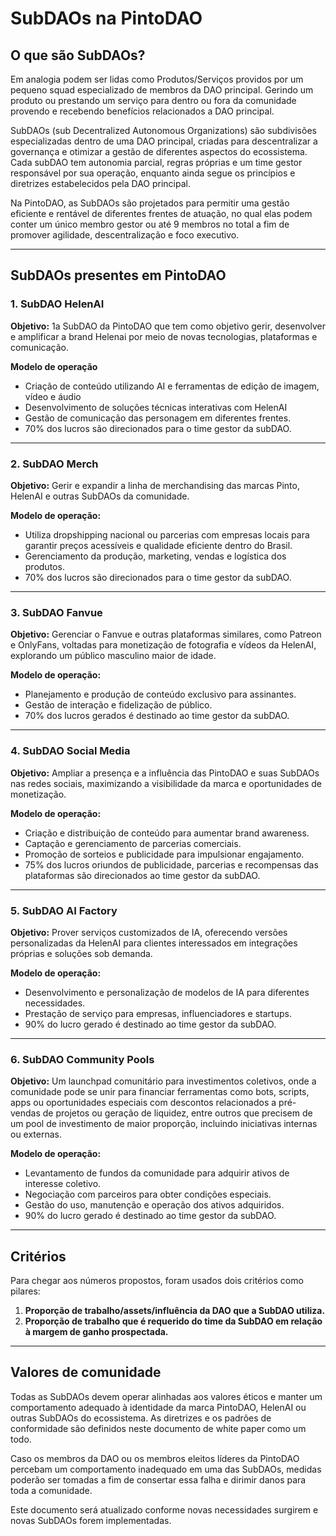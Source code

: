 # SubDAOs na PintoDAO

## O que são SubDAOs?  

Em analogia podem ser lidas como Produtos/Serviços providos por um pequeno squad especializado de membros da DAO principal. Gerindo um produto ou prestando um serviço para dentro ou fora da comunidade provendo e recebendo benefícios relacionados a DAO principal.

SubDAOs (sub Decentralized Autonomous Organizations) são subdivisões especializadas dentro de uma DAO principal, criadas para descentralizar a governança e otimizar a gestão de diferentes aspectos do ecossistema. Cada subDAO tem autonomia parcial, regras próprias e um time gestor responsável por sua operação, enquanto ainda segue os princípios e diretrizes estabelecidos pela DAO principal.  

Na PintoDAO, as SubDAOs são projetados para permitir uma gestão eficiente e rentável de diferentes frentes de atuação, no qual elas podem conter um único membro gestor ou até 9 membros no total a fim de promover agilidade, descentralização e foco executivo. 

---

## SubDAOs presentes em PintoDAO  

### 1. SubDAO HelenAI
**Objetivo:** 1a SubDAO da PintoDAO que tem como objetivo gerir, desenvolver e amplificar a brand Helenai por meio de novas tecnologias, plataformas e comunicação.

**Modelo de operação**
- Criação de conteúdo utilizando AI e ferramentas de edição de imagem, vídeo e áudio 
- Desenvolvimento de soluções técnicas interativas com HelenAI
- Gestão de comunicação das personagem em diferentes frentes.
- 70% dos lucros são direcionados para o time gestor da subDAO.

---

### 2. SubDAO Merch  
**Objetivo:** Gerir e expandir a linha de merchandising das marcas Pinto, HelenAI e outras SubDAOs da comunidade. 

**Modelo de operação:**  
- Utiliza dropshipping nacional ou parcerias com empresas locais para garantir preços acessíveis e qualidade eficiente dentro do Brasil.  
- Gerenciamento da produção, marketing, vendas e logística dos produtos.  
- 70% dos lucros são direcionados para o time gestor da subDAO.  

---

### 3. SubDAO Fanvue  
**Objetivo:** Gerenciar o Fanvue e outras plataformas similares, como Patreon e OnlyFans, voltadas para monetização de fotografia e vídeos da HelenAI, explorando um público masculino maior de idade.  

**Modelo de operação:**  
- Planejamento e produção de conteúdo exclusivo para assinantes.  
- Gestão de interação e fidelização de público.  
- 70% dos lucros gerados é destinado ao time gestor da subDAO.  

---

### 4. SubDAO Social Media  
**Objetivo:** Ampliar a presença e a influência das PintoDAO e suas SubDAOs nas redes sociais, maximizando a visibilidade da marca e oportunidades de monetização.  

**Modelo de operação:**  
- Criação e distribuição de conteúdo para aumentar brand awareness.  
- Captação e gerenciamento de parcerias comerciais.  
- Promoção de sorteios e publicidade para impulsionar engajamento.  
- 75% dos lucros oriundos de publicidade, parcerias e recompensas das plataformas são direcionados ao time gestor da subDAO.  

---

### 5. SubDAO AI Factory  
**Objetivo:** Prover serviços customizados de IA, oferecendo versões personalizadas da HelenAI para clientes interessados em integrações próprias e soluções sob demanda.  

**Modelo de operação:**  
- Desenvolvimento e personalização de modelos de IA para diferentes necessidades.  
- Prestação de serviço para empresas, influenciadores e startups.  
- 90% do lucro gerado é destinado ao time gestor da subDAO.  

---

### 6. SubDAO Community Pools  
**Objetivo:** Um launchpad comunitário para investimentos coletivos, onde a comunidade pode se unir para financiar ferramentas como bots, scripts, apps ou oportunidades especiais com descontos relacionados a pré-vendas de projetos ou geração de liquidez, entre outros que precisem de um pool de investimento de maior proporção, incluindo iniciativas internas ou externas.  

**Modelo de operação:**  
- Levantamento de fundos da comunidade para adquirir ativos de interesse coletivo.  
- Negociação com parceiros para obter condições especiais.  
- Gestão do uso, manutenção e operação dos ativos adquiridos.  
- 90% do lucro gerado é destinado ao time gestor da subDAO.  

---

## Critérios  

Para chegar aos números propostos, foram usados dois critérios como pilares:  

1. **Proporção de trabalho/assets/influência da DAO que a SubDAO utiliza.**  
2. **Proporção de trabalho que é requerido do time da SubDAO em relação à margem de ganho prospectada.**  

---

## Valores de comunidade  

Todas as SubDAOs devem operar alinhadas aos valores éticos e manter um comportamento adequado à identidade da marca PintoDAO, HelenAI ou outras SubDAOs do ecossistema. As diretrizes e os padrões de conformidade são definidos neste documento de white paper como um todo.

Caso os membros da DAO ou os membros eleitos líderes da PintoDAO percebam um comportamento inadequado em uma das SubDAOs, medidas poderão ser tomadas a fim de consertar essa falha e dirimir danos para toda a comunidade.  

Este documento será atualizado conforme novas necessidades surgirem e novas SubDAOs forem implementadas.  
